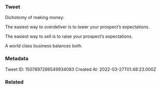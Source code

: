 ### Tweet
Dichotomy of making money:

The easiest way to overdeliver is to lower your prospect’s expectations.

The easiest way to sell is to raise your prospect’s expectations.

A world class business balances both.

### Metadata
Tweet ID: 1507897286549934083
Created At: 2022-03-27T01:48:23.000Z

### Related

